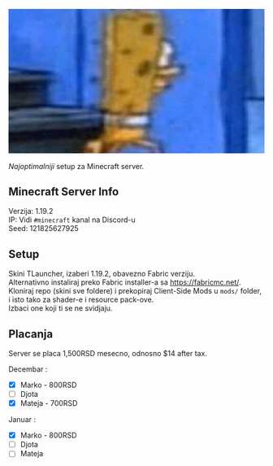 ![sundj](sundj.jpg)

*Najoptimalniji* setup za Minecraft server.

## Minecraft Server Info

Verzija: 1.19.2\
IP: Vidi `#minecraft` kanal na Discord-u\
Seed: 121825627925

## Setup

Skini TLauncher, izaberi 1.19.2, obavezno Fabric verziju.\
Alternativno instaliraj preko Fabric installer-a sa https://fabricmc.net/. \
Kloniraj repo (skini sve foldere) i prekopiraj Client-Side Mods u `mods/` folder, i isto tako za shader-e i resource pack-ove.\
Izbaci one koji ti se ne svidjaju.

## Placanja

Server se placa 1,500RSD mesecno, odnosno $14 after tax.

Decembar :
- [x] Marko - 800RSD
- [ ] Djota
- [x] Mateja - 700RSD

Januar :
- [x] Marko - 800RSD
- [ ] Djota
- [ ] Mateja

